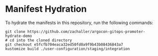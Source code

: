 # Manifest Hydration

To hydrate the manifests in this repository, run the following commands:

```shell
git clone https://github.com/zachaller/argocon-gitops-promoter-hydrate-demo
# cd into the cloned directory
git checkout e5fcfb704eaca32ed50fd0a9f9b43b08436843a7
kustomize build ./user-configuration/staging/integration
```
